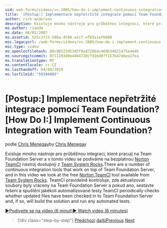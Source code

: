 ```yaml
---
uid: web-forms/videos/vs-2005/how-do-i-implement-continuous-integration-with-team-foundation
title: '[Postup:] Implementace nepřetržité integrace pomocí Team Foundation? | Dokumenty Microsoft'
author: rick-anderson
description: Existuje mnoho nástroje pro průběžnou integraci, které pracují na Team Foundation Server a v tomto videu se podíváme na bezplatný nástroj avail Norton TeamCI...
ms.author: riande
ms.date: 08/01/2007
ms.assetid: 525c3f23-586a-4594-a2cf-efb5a1ef6898
msc.legacyurl: /web-forms/videos/vs-2005/how-do-i-implement-continuous-integration-with-team-foundation
msc.type: video
ms.openlocfilehash: 80c9852395345f8ad7266dc469b34821d75e444b
ms.sourcegitcommit: 0f1119340e4464720cfd16d0ff15764746ea1fea
ms.translationtype: MT
ms.contentlocale: cs-CZ
ms.lasthandoff: 04/09/2019
ms.locfileid: "59394005"
---
```

# <a name="how-do-i-implement-continuous-integration-with-team-foundation"></a><span data-ttu-id="acb14-104">[Postup:] Implementace nepřetržité integrace pomocí Team Foundation?</span><span class="sxs-lookup"><span data-stu-id="acb14-104">[How Do I:] Implement Continuous Integration with Team Foundation?</span></span>

<span data-ttu-id="acb14-105">podle [Chris Menegay](https://twitter.com/CMenegay)</span><span class="sxs-lookup"><span data-stu-id="acb14-105">by [Chris Menegay](https://twitter.com/CMenegay)</span></span>

<span data-ttu-id="acb14-106">Existuje mnoho nástroje pro průběžnou integraci, které pracují na Team Foundation Server a v tomto videu se podíváme na bezplatnou [Norton TeamCI](http://teamsystemrocks.com/files/12/tools/entry1018.aspx) nástroj dostupný z [Team System Rocks](http://teamsystemrocks.com/).</span><span class="sxs-lookup"><span data-stu-id="acb14-106">There are a number of continuous integration tools that work on top of Team Foundation Server, and in this video we look at the free [Norton TeamCI](http://teamsystemrocks.com/files/12/tools/entry1018.aspx) tool available from [Team System Rocks](http://teamsystemrocks.com/).</span></span> <span data-ttu-id="acb14-107">TeamCI pravidelně kontroluje, zda aktualizovat soubory byly vráceny na Team Foundation Server a pokud ano, sestavte řešení a spuštění jakékoli automatizované testy.</span><span class="sxs-lookup"><span data-stu-id="acb14-107">TeamCI periodically checks whether updated files have been checked in to Team Foundation Server and, if so, will build the solution and run any automated tests.</span></span>

[<span data-ttu-id="acb14-108">&#9654;Podívejte se na video (6 minut)</span><span class="sxs-lookup"><span data-stu-id="acb14-108">&#9654; Watch video (6 minutes)</span></span>](https://channel9.msdn.com/Blogs/ASP-NET-Site-Videos/how-do-i-implement-continuous-integration-with-team-foundation)

> [!div class="step-by-step"]
> <span data-ttu-id="acb14-109">[Předchozí](how-do-i-discover-application-changes-prior-to-deployment.md)
> [další](how-do-i-automate-testing-using-team-build.md)</span><span class="sxs-lookup"><span data-stu-id="acb14-109">[Previous](how-do-i-discover-application-changes-prior-to-deployment.md)
[Next](how-do-i-automate-testing-using-team-build.md)</span></span>
